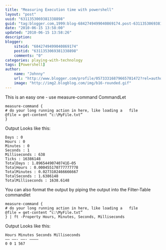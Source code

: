 ```yaml
---
title: "Measuring Execution time with powershell"
layout: "post"
uuid: "6311353069381338898"
guid: "tag:blogger.com,1999:blog-6842749499040869174.post-6311353069381338898"
date: "2010-06-15 13:58:00"
updated: "2010-06-15 13:58:26"
description: 
blogger:
    siteid: "6842749499040869174"
    postid: "6311353069381338898"
    comments: "0"
categories: playing-with-technology
tags: [Powershell]
author: 
    name: "Johnny"
    url: "http://www.blogger.com/profile/05733316879665781472?rel=author"
    image: "http://img2.blogblog.com/img/b16-rounded.gif"
---
```


This is an easy one - use measure-command CommandLet

	measure-command {
	# do your long running action in here, like loading a 	file
	@file = get-content “c:\MyFile.txt”
	}

Output Looks like this:

	Days : 0
	Hours : 0
	Minutes : 0
	Seconds : 1
	Milliseconds : 638
	Ticks : 16386148
	TotalDays : 1.89654490740741E–05
	TotalHours : 0.000455170777777778
	TotalMinutes : 0.0273102466666667
	TotalSeconds : 1.6386148
	TotalMilliseconds : 1638.6148

You can also format the output by piping the output into the Filter-Table commandlet

	measure-command {
	# do your long running action in here, like loading a 	file
	@file = get-content “c:\MyFile.txt”
	} | ft -Property Hours, Minutes, Seconds, Milliseconds

Output Looks like this:

	Hours Minutes Seconds Milliseconds
	—– ——- ——- ————
	0 0 1 567
	
